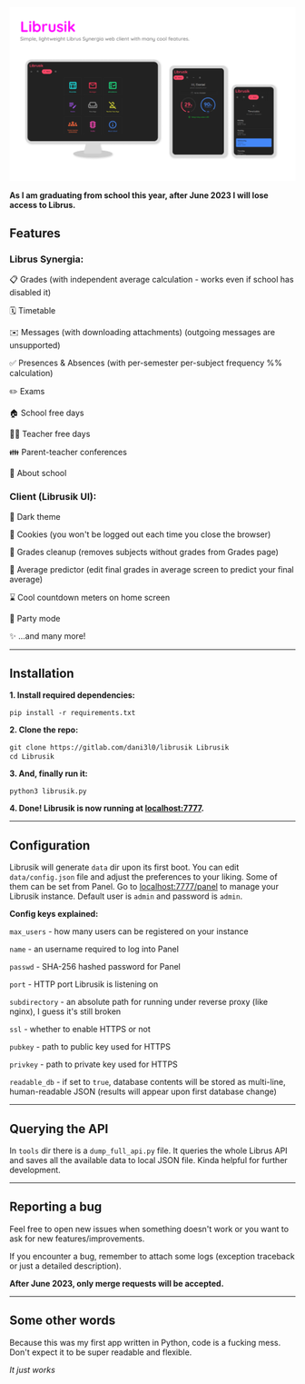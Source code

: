 <img src="screenshots/librusik.png" alt="Status" width="600"/>

**As I am graduating from school this year, after June 2023 I will lose access to Librus.**

## Features

### Librus Synergia:

📋 Grades (with independent average calculation - works even if school has disabled it)

🗓️ Timetable

✉️ Messages (with downloading attachments) (outgoing messages are unsupported)

✅ Presences & Absences (with per-semester per-subject frequency %% calculation)

✏️ Exams

🏠 School free days

🧑‍🏫 Teacher free days

👪 Parent-teacher conferences

🏫 About school


### Client (Librusik UI):

🌙 Dark theme

🍪 Cookies (you won't be logged out each time you close the browser)

🧹 Grades cleanup (removes subjects without grades from Grades page)

🔮 Average predictor (edit final grades in average screen to predict your final average)

⌛ Cool countdown meters on home screen

🎉 Party mode

✨ ...and many more!

-----

## Installation

__1. Install required dependencies:__

```
pip install -r requirements.txt
```


__2. Clone the repo:__
```
git clone https://gitlab.com/dani3l0/librusik Librusik
cd Librusik
```

__3. And, finally run it:__
```
python3 librusik.py
```

__4. Done! Librusik is now running at [localhost:7777](http://localhost:7777).__

-----

## Configuration

Librusik will generate `data` dir upon its first boot. You can edit `data/config.json` file and adjust the preferences to your liking. Some of them can be set from Panel.
Go to [localhost:7777/panel](http://localhost:7777/panel) to manage your Librusik instance. Default user is `admin` and password is `admin`.

**Config keys explained:**

`max_users` - how many users can be registered on your instance

`name` - an username required to log into Panel

`passwd` - SHA-256 hashed password for Panel

`port` - HTTP port Librusik is listening on

`subdirectory` - an absolute path for running under reverse proxy (like nginx), I guess it's still broken

`ssl` - whether to enable HTTPS or not

`pubkey` - path to public key used for HTTPS

`privkey` - path to private key used for HTTPS

`readable_db` - if set to `true`, database contents will be stored as multi-line, human-readable JSON (results will appear upon first database change)

-----

## Querying the API

In `tools` dir there is a `dump_full_api.py` file. It queries the whole Librus API and saves all the available data to local JSON file. Kinda helpful for further development.

-----

## Reporting a bug

Feel free to open new issues when something doesn't work or you want to ask for new features/improvements.

If you encounter a bug, remember to attach some logs (exception traceback or just a detailed description).

**After June 2023, only merge requests will be accepted.**

-----

## Some other words

Because this was my first app written in Python, code is a fucking mess. Don't expect it to be super readable and flexible.

_It just works_
